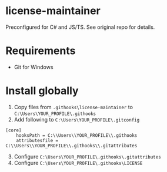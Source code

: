 # license-maintainer
Preconfigured for C# and JS/TS. See original repo for details.

# Requirements

* Git for Windows

# Install globally

1. Copy files from `.githooks\license-maintainer` to `C:\Users\YOUR_PROFILE\.githooks`
2. Add following to `C:\Users\YOUR_PROFILE\.gitconfig`
```
[core]
	hooksPath = C:\\Users\\YOUR_PROFILE\\.githooks
	attributesfile = C:\\Users\\YOUR_PROFILE\\.githooks\\.gitattributes
```
3. Configure `C:\Users\YOUR_PROFILE\.githooks\.gitattributes`
4. Configure `C:\Users\YOUR_PROFILE\.githooks\LICENSE`